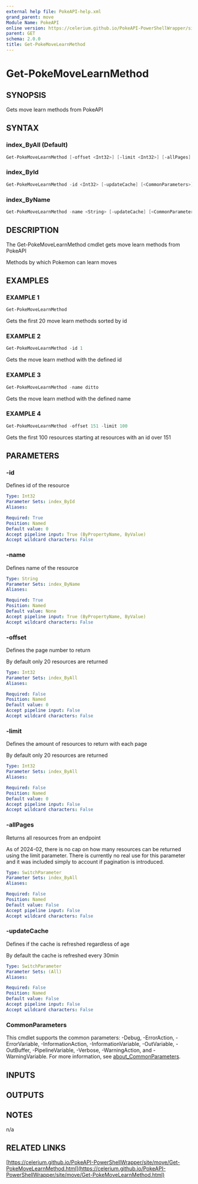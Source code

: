 ```yaml
---
external help file: PokeAPI-help.xml
grand_parent: move
Module Name: PokeAPI
online version: https://celerium.github.io/PokeAPI-PowerShellWrapper/site/move/Get-PokeMoveLearnMethod.html
parent: GET
schema: 2.0.0
title: Get-PokeMoveLearnMethod
---
```


# Get-PokeMoveLearnMethod

## SYNOPSIS
Gets move learn methods from PokeAPI

## SYNTAX

### index_ByAll (Default)
```powershell
Get-PokeMoveLearnMethod [-offset <Int32>] [-limit <Int32>] [-allPages] [-updateCache] [<CommonParameters>]
```

### index_ById
```powershell
Get-PokeMoveLearnMethod -id <Int32> [-updateCache] [<CommonParameters>]
```

### index_ByName
```powershell
Get-PokeMoveLearnMethod -name <String> [-updateCache] [<CommonParameters>]
```

## DESCRIPTION
The Get-PokeMoveLearnMethod cmdlet gets move learn methods from PokeAPI

Methods by which Pokemon can learn moves

## EXAMPLES

### EXAMPLE 1
```powershell
Get-PokeMoveLearnMethod
```

Gets the first 20 move learn methods sorted by id

### EXAMPLE 2
```powershell
Get-PokeMoveLearnMethod -id 1
```

Gets the move learn method with the defined id

### EXAMPLE 3
```powershell
Get-PokeMoveLearnMethod -name ditto
```

Gets the move learn method with the defined name

### EXAMPLE 4
```powershell
Get-PokeMoveLearnMethod -offset 151 -limit 100
```

Gets the first 100 resources starting at resources with
an id over 151

## PARAMETERS

### -id
Defines id of the resource

```yaml
Type: Int32
Parameter Sets: index_ById
Aliases:

Required: True
Position: Named
Default value: 0
Accept pipeline input: True (ByPropertyName, ByValue)
Accept wildcard characters: False
```

### -name
Defines name of the resource

```yaml
Type: String
Parameter Sets: index_ByName
Aliases:

Required: True
Position: Named
Default value: None
Accept pipeline input: True (ByPropertyName, ByValue)
Accept wildcard characters: False
```

### -offset
Defines the page number to return

By default only 20 resources are returned

```yaml
Type: Int32
Parameter Sets: index_ByAll
Aliases:

Required: False
Position: Named
Default value: 0
Accept pipeline input: False
Accept wildcard characters: False
```

### -limit
Defines the amount of resources to return with each page

By default only 20 resources are returned

```yaml
Type: Int32
Parameter Sets: index_ByAll
Aliases:

Required: False
Position: Named
Default value: 0
Accept pipeline input: False
Accept wildcard characters: False
```

### -allPages
Returns all resources from an endpoint

As of 2024-02, there is no cap on how many resources can be
returned using the limit parameter.
There is currently no real
use for this parameter and it was included simply to account if
pagination is introduced.

```yaml
Type: SwitchParameter
Parameter Sets: index_ByAll
Aliases:

Required: False
Position: Named
Default value: False
Accept pipeline input: False
Accept wildcard characters: False
```

### -updateCache
Defines if the cache is refreshed regardless of age

By default the cache is refreshed every 30min

```yaml
Type: SwitchParameter
Parameter Sets: (All)
Aliases:

Required: False
Position: Named
Default value: False
Accept pipeline input: False
Accept wildcard characters: False
```

### CommonParameters
This cmdlet supports the common parameters: -Debug, -ErrorAction, -ErrorVariable, -InformationAction, -InformationVariable, -OutVariable, -OutBuffer, -PipelineVariable, -Verbose, -WarningAction, and -WarningVariable. For more information, see [about_CommonParameters](http://go.microsoft.com/fwlink/?LinkID=113216).

## INPUTS

## OUTPUTS

## NOTES
n/a

## RELATED LINKS

[https://celerium.github.io/PokeAPI-PowerShellWrapper/site/move/Get-PokeMoveLearnMethod.html](https://celerium.github.io/PokeAPI-PowerShellWrapper/site/move/Get-PokeMoveLearnMethod.html)

